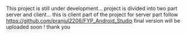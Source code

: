 This project is still under development... 
project is divided into two part server and client... 
this is client part of the project for server part follow https://github.com/pranjul2206/FYP_Android_Studio
final version will be uploaded soon ! 
thank you
